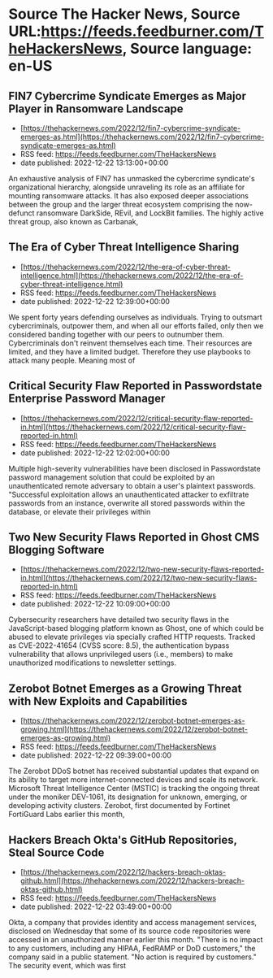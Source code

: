 # Source The Hacker News, Source URL:https://feeds.feedburner.com/TheHackersNews, Source language: en-US

## FIN7 Cybercrime Syndicate Emerges as Major Player in Ransomware Landscape
 - [https://thehackernews.com/2022/12/fin7-cybercrime-syndicate-emerges-as.html](https://thehackernews.com/2022/12/fin7-cybercrime-syndicate-emerges-as.html)
 - RSS feed: https://feeds.feedburner.com/TheHackersNews
 - date published: 2022-12-22 13:13:00+00:00

An exhaustive analysis of FIN7 has unmasked the cybercrime syndicate's organizational hierarchy, alongside unraveling its role as an affiliate for mounting ransomware attacks.
It has also exposed deeper associations between the group and the larger threat ecosystem comprising the now-defunct ransomware DarkSide, REvil, and LockBit families.
The highly active threat group, also known as Carbanak,

## The Era of Cyber Threat Intelligence Sharing
 - [https://thehackernews.com/2022/12/the-era-of-cyber-threat-intelligence.html](https://thehackernews.com/2022/12/the-era-of-cyber-threat-intelligence.html)
 - RSS feed: https://feeds.feedburner.com/TheHackersNews
 - date published: 2022-12-22 12:39:00+00:00

We spent forty years defending ourselves as individuals. Trying to outsmart cybercriminals, outpower them, and when all our efforts failed, only then we considered banding together with our peers to outnumber them.
Cybercriminals don't reinvent themselves each time. Their resources are limited, and they have a limited budget. Therefore they use playbooks to attack many people. Meaning most of

## Critical Security Flaw Reported in Passwordstate Enterprise Password Manager
 - [https://thehackernews.com/2022/12/critical-security-flaw-reported-in.html](https://thehackernews.com/2022/12/critical-security-flaw-reported-in.html)
 - RSS feed: https://feeds.feedburner.com/TheHackersNews
 - date published: 2022-12-22 12:02:00+00:00

Multiple high-severity vulnerabilities have been disclosed in Passwordstate password management solution that could be exploited by an unauthenticated remote adversary to obtain a user's plaintext passwords.
"Successful exploitation allows an unauthenticated attacker to exfiltrate passwords from an instance, overwrite all stored passwords within the database, or elevate their privileges within

## Two New Security Flaws Reported in Ghost CMS Blogging Software
 - [https://thehackernews.com/2022/12/two-new-security-flaws-reported-in.html](https://thehackernews.com/2022/12/two-new-security-flaws-reported-in.html)
 - RSS feed: https://feeds.feedburner.com/TheHackersNews
 - date published: 2022-12-22 10:09:00+00:00

Cybersecurity researchers have detailed two security flaws in the JavaScript-based blogging platform known as Ghost, one of which could be abused to elevate privileges via specially crafted HTTP requests.
Tracked as CVE-2022-41654 (CVSS score: 8.5), the authentication bypass vulnerability that allows unprivileged users (i.e., members) to make unauthorized modifications to newsletter settings.

## Zerobot Botnet Emerges as a Growing Threat with New Exploits and Capabilities
 - [https://thehackernews.com/2022/12/zerobot-botnet-emerges-as-growing.html](https://thehackernews.com/2022/12/zerobot-botnet-emerges-as-growing.html)
 - RSS feed: https://feeds.feedburner.com/TheHackersNews
 - date published: 2022-12-22 09:39:00+00:00

The Zerobot DDoS botnet has received substantial updates that expand on its ability to target more internet-connected devices and scale its network.
Microsoft Threat Intelligence Center (MSTIC) is tracking the ongoing threat under the moniker DEV-1061, its designation for unknown, emerging, or developing activity clusters.
Zerobot, first documented by Fortinet FortiGuard Labs earlier this month,

## Hackers Breach Okta's GitHub Repositories, Steal Source Code
 - [https://thehackernews.com/2022/12/hackers-breach-oktas-github.html](https://thehackernews.com/2022/12/hackers-breach-oktas-github.html)
 - RSS feed: https://feeds.feedburner.com/TheHackersNews
 - date published: 2022-12-22 03:49:00+00:00

Okta, a company that provides identity and access management services, disclosed on Wednesday that some of its source code repositories were accessed in an unauthorized manner earlier this month.
"There is no impact to any customers, including any HIPAA, FedRAMP or DoD customers," the company said in a public statement. "No action is required by customers."
The security event, which was first

